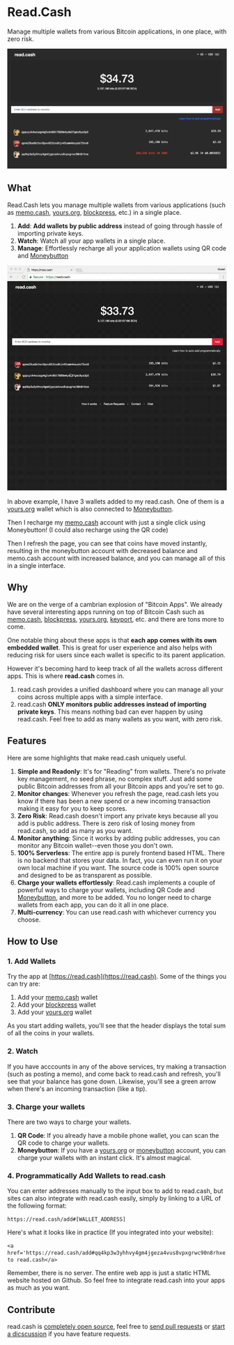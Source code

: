 # Read.Cash

Manage multiple wallets from various Bitcoin applications, in one place, with zero risk.

![screenshot](./screenshot.png)

## What

Read.Cash lets you manage multiple wallets from various applications (such as [memo.cash](https://memo.cash), [yours.org](https://yours.org), [blockpress](https://www.blockpress.com), etc.) in a single place.

1. **Add**: **Add wallets by public address** instead of going through hassle of importing private keys.
2. **Watch**: Watch all your app wallets in a single place.
3. **Manage**: Effortlessly recharge all your application wallets using QR code and [Moneybutton](https://moneybutton.com)

![sending](./demo.gif)

In above example, I have 3 wallets added to my read.cash. One of them is a [yours.org](https://yours.org) wallet which is also connected to [Moneybutton](https://moneybutton.com).

Then I recharge my [memo.cash](https://memo.cash) account with just a single click using Moneybutton! (I could also recharge using the QR code)

Then I refresh the page, you can see that coins have moved instantly, resulting in the moneybutton account with decreased balance and memo.cash account with increased balance, and you can manage all of this in a single interface.

## Why

We are on the verge of a cambrian explosion of "Bitcoin Apps". We already have several interesting apps running on top of Bitcoin Cash such as [memo.cash](https://memo.cash), [blockpress](https://www.blockpress.com), [yours.org](https://yours.org), [keyport](https://keyport.cash), etc. and there are tons more to come.

One notable thing about these apps is that **each app comes with its own embedded wallet**. This is great for user experience and also helps with reducing risk for users since each wallet is specific to its parent application.

However it's becoming hard to keep track of all the wallets across different apps. This is where **read.cash** comes in.

1. read.cash provides a unified dashboard where you can manage all your coins across multiple apps with a simple interface.
2. read.cash **ONLY monitors public addresses instead of importing private keys**. This means nothing bad can ever happen by using read.cash. Feel free to add as many wallets as you want, with zero risk.

## Features

Here are some highlights that make read.cash uniquely useful.

1. **Simple and Readonly**: It's for "Reading" from wallets. There's no private key management, no seed phrase, no complex stuff. Just add some public Bitcoin addresses from all your Bitcoin apps and you're set to go.
2. **Monitor changes**: Whenever you refresh the page, read.cash lets you know if there has been a new spend or a new incoming transaction making it easy for you to keep scores. 
3. **Zero Risk**: Read.cash doesn't import any private keys because all you add is public address. There is zero risk of losing money from read.cash, so add as many as you want.
4. **Monitor anything**: Since it works by adding public addresses, you can monitor any Bitcoin wallet--even those you don't own.
5. **100% Serverless**: The entire app is purely frontend based HTML. There is no backend that stores your data. In fact, you can even run it on your own local machine if you want. The source code is 100% open source and designed to be as transparent as possible.
6. **Charge your wallets effortlessly**: Read.cash implements a couple of powerful ways to charge your wallets, including QR Code and [Moneybutton](https://moneybutton.com), and more to be added. You no longer need to charge wallets from each app, you can do it all in one place.
7. **Multi-currency**: You can use read.cash with whichever currency you choose.

## How to Use

### 1. Add Wallets

Try the app at [https://read.cash](https://read.cash). Some of the things you can try are:

1. Add your [memo.cash](https://memo.cash) wallet
2. Add your [blockpress](https://www.blockpress.com) wallet
3. Add your [yours.org](https://yours.org) wallet

As you start adding wallets, you'll see that the header displays the total sum of all the coins in your wallets.

### 2. Watch 

If you have acccounts in any of the above services, try making a transaction (such as posting a memo), and come back to read.cash and refresh, you'll see that your balance has gone down. Likewise, you'll see a green arrow when there's an incoming transaction (like a tip).

### 3. Charge your wallets

There are two ways to charge your wallets.

1. **QR Code**: If you already have a mobile phone wallet, you can scan the QR code to charge your wallets.
2. **Moneybutton**: If you have a [yours.org](https://yours.org) or [moneybutton](https://moneybutton.com) account, you can charge your wallets with an instant click. It's almost magical.

### 4. Programmatically Add Wallets to read.cash

You can enter addresses manually to the input box to add to read.cash, but sites can also integrate with read.cash easily, simply by linking to a URL of the following format:

```
https://read.cash/add#[WALLET_ADDRESS]
```

Here's what it looks like in practice (If you integrated into your website):

```
<a href='https://read.cash/add#qq4kp3w3yhhvy4gm4jgeza4vus8vpxgrwc90n8rhxe'>Add to read.cash</a>
```

Remember, there is no server. The entire web app is just a static HTML website hosted on Github. So feel free to integrate read.cash into your apps as much as you want.


## Contribute

read.cash is [completely open source](./LICENSE), feel free to [send pull requests](https://github.com/unwriter/readcash/pulls) or [start a dicscussion](https://github.com/unwriter/readcash/issues) if you have feature requests.

